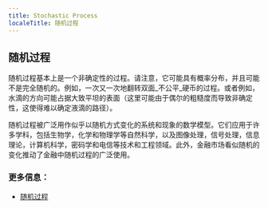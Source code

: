 ```yaml
---
title: Stochastic Process
localeTitle: 随机过程
---
```

## 随机过程

随机过程基本上是一个非确定性的过程。请注意，它可能具有概率分布，并且可能不是完全随机的。例如，一次又一次地翻转双面_不公平_硬币的过程。或者例如，水滴的方向可能占据大致平坦的表面（这里可能由于偶尔的粗糙度而导致非确定性，这使得难以确定液滴的路径）。

随机过程被广泛用作似乎以随机方式变化的系统和现象的数学模型。它们应用于许多学科，包括生物学，化学和物理学等自然科学，以及图像处理，信号处理，信息理论，计算机科学，密码学和电信等技术和工程领域。此外，金融市场看似随机的变化推动了金融中随机过程的广泛使用。

### 更多信息：

*   [随机过程](https://en.wikipedia.org/wiki/Stochastic_process)